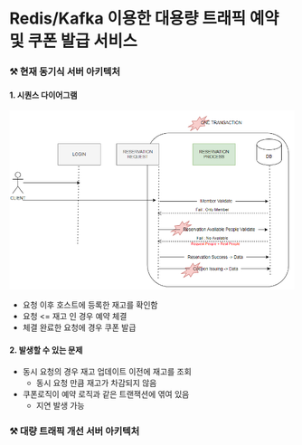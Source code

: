 # Redis/Kafka 이용한 대용량 트래픽 예약 및 쿠폰 발급 서비스

### ⚒️ 현재 동기식 서버 아키텍처

#### 1. 시퀀스 다이어그램
![img.png](img.png)
- 요청 이후 호스트에 등록한 재고를 확인함
- 요청 <= 재고 인 경우 예약 체결
- 체결 완료한 요청에 경우 쿠폰 발급 

#### 2. 발생할 수 있는 문제 
- 동시 요청의 경우 재고 업데이트 이전에 재고를 조회 
  - 동시 요청 만큼 재고가 차감되지 않음 
- 쿠폰로직이 예약 로직과 같은 트랜잭션에 엮여 있음 
  - 지연 발생 가능 

### ⚒️ 대량 트래픽 개선 서버 아키텍처 